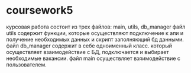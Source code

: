 # coursework5
курсовая работа состоит из трех файлов: main, utils, db_manager
файл utils содержит функции, которые осуществляют подключение к апи и получение необходимых данных и скрипт заполняющий бд данными.
файл db_manager содержит в себе одноименный класс. который осуществляет взаимодействие с БД, подключается и выбирает необходимые вакансии.
файл main осуществляет взяимодействие с пользователем.
